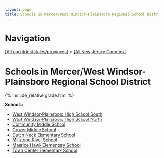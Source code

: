 ```yaml
---
layout: page
title: Schools in Mercer/West Windsor-Plainsboro Regional School District
---
```

# Navigation

[[All countries/states/provinces]](../..) > [[All New Jersey Counties]](..)

# Schools in Mercer/West Windsor-Plainsboro Regional School District

{% include_relative grade.html %}

**Schools:**

- [West Windsor-Plainsboro High School South](West_Windsor-Plainsboro_High_School_South.md)
- [West Windsor-Plainsboro High School North](West_Windsor-Plainsboro_High_School_North.md)
- [Community Middle School](Community_Middle_School.md)
- [Grover Middle School](Grover_Middle_School.md)
- [Dutch Neck Elementary School](Dutch_Neck_Elementary_School.md)
- [Millstone River School](Millstone_River_School.md)
- [Maurice Hawk Elementary School](Maurice_Hawk_Elementary_School.md)
- [Town Center Elementary School](Town_Center_Elementary_School.md)
